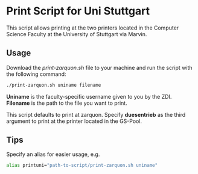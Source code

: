 # Print Script for Uni Stuttgart

This script allows printing at the two printers located
in the Computer Science Faculty at the University of Stuttgart via Marvin.

## Usage

Download the *print-zarquon.sh* file to your machine
and run the script with the following command:

```bash
./print-zarquon.sh uniname filename
```

**Uniname** is the faculty-specific username given to you by the ZDI.
**Filename** is the path to the file you want to print.

This script defaults to print at zarquon.
Specify **duesentrieb** as the third argument
to print at the printer located in the GS-Pool.

## Tips

Specify an alias for easier usage, e.g.

```bash
alias printuni="path-to-script/print-zarquon.sh uniname"
```
